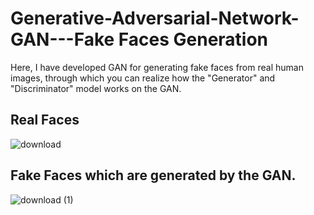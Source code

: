 # Generative-Adversarial-Network-GAN---Fake Faces Generation
Here, I have developed GAN for generating fake faces from real human images, through which you can realize how the "Generator" and "Discriminator" model works on the GAN.

## Real Faces
![download](https://github.com/sachinHansak/Generative-Adversarial-Network-GAN-Fake-Faces-Generation/assets/129732765/a3f94d1a-eb74-4d34-9962-4bdf6e6bab86)

## Fake Faces which are generated by the GAN.
![download (1)](https://github.com/sachinHansak/Generative-Adversarial-Network-GAN-Fake-Faces-Generation/assets/129732765/09a82ea3-74c1-40c8-a81f-577ea8e80a75)
